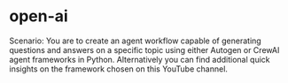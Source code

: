 # open-ai
Scenario: You are to create an agent workflow capable of generating questions and answers on a specific topic using either Autogen or CrewAI agent frameworks in Python. Alternatively you can find additional quick insights on the framework chosen on this YouTube channel.
